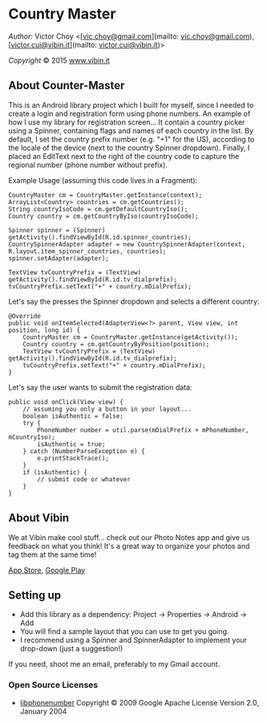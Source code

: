 # Country Master #

<i>Author:</i> Victor Choy <[vic.choy@gmail.com](mailto: vic.choy@gmail.com), [victor.cui@vibin.it](mailto: victor.cui@vibin.it)>

<i>Copyright</i> © 2015 www.vibin.it

## About Counter-Master ##

This is an Android library project which I built for myself, since I needed to create a login and registration form using phone numbers.
An example of how I use my library for registration screen... It contain a country picker using a Spinner, containing flags and names of each country in the list. By default,
I set the country prefix number (e.g. "+1" for the US), according to the locale of the device (next to the country Spinner dropdown). Finally, I placed an EditText
next to the right of the country code to capture the regional number (phone number without prefix).

Example Usage (assuming this code lives in a Fragment):

	CountryMaster cm = CountryMaster.getInstance(context);
    ArrayList<Country> countries = cm.getCountries();
    String countryIsoCode = cm.getDefaultCountryIso();
    Country country = cm.getCountryByIso(countryIsoCode);

	Spinner spinner = (Spinner) getActivity().findViewById(R.id.spinner_countries);
	CountrySpinnerAdapter adapter = new CountrySpinnerAdapter(context, R.layout.item_spinner_countries, countries);
    spinner.setAdapter(adapter);
    
    TextView tvCountryPrefix = (TextView) getActivity().findViewById(R.id.tv_dialprefix);
    tvCountryPrefix.setText("+" + country.mDialPrefix);
    
Let's say the presses the Spinner dropdown and selects a different country:

	@Override
	public void onItemSelected(AdapterView<?> parent, View view, int position, long id) {
		CountryMaster cm = CountryMaster.getInstance(getActivity());
		Country country = cm.getCountryByPosition(position);
		TextView tvCountryPrefix = (TextView) getActivity().findViewById(R.id.tv_dialprefix);
    	tvCountryPrefix.setText("+" + country.mDialPrefix);
	}
	
Let's say the user wants to submit the registration data:

	public void onClick(View view) {
		// assuming you only a button in your layout...
		boolean isAuthentic = false;
		try {
			PhoneNumber number = util.parse(mDialPrefix + mPhoneNumber, mCountryIso);
			isAuthentic = true;
		} catch (NumberParseException e) {
			e.printStackTrace();
		}
		if (isAuthentic) {
			// submit code or whatever
		}
	}


## About Vibin ##

We at Vibin make cool stuff... check out our Photo Notes app and give us feedback on what you think! It's a great way to organize your photos and tag them at the same time!

[App Store](https://itunes.apple.com/us/app/vibin-photo-notes/id749920897?mt=8), 
[Google Play](https://play.google.com/store/apps/details?id=it.vibin.app)

## Setting up ##

* Add this library as a dependency: Project -> Properties -> Android -> Add
* You will find a sample layout that you can use to get you going.
* I recommend using a Spinner and SpinnerAdapter to implement your drop-down (just a suggestion!)

If you need, shoot me an email, preferably to my Gmail account.

### Open Source Licenses ###

* [libphonenumber](https://github.com/googlei18n/libphonenumber)
 Copyright © 2009 Google
 Apache License Version 2.0, January 2004 
